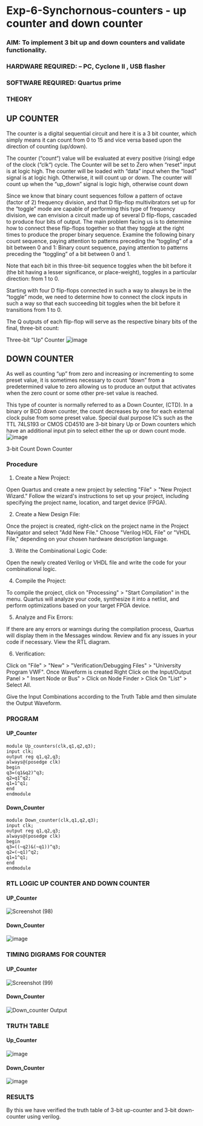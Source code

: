 # Exp-6-Synchornous-counters - up counter and down counter 
### AIM: To implement 3 bit up and down counters and validate  functionality.
### HARDWARE REQUIRED:  – PC, Cyclone II , USB flasher
### SOFTWARE REQUIRED:   Quartus prime
### THEORY 

## UP COUNTER 
The counter is a digital sequential circuit and here it is a 3 bit counter, which simply means it can count from 0 to 15 and vice versa based upon the direction of counting (up/down). 

The counter (“count“) value will be evaluated at every positive (rising) edge of the clock (“clk“) cycle.
The Counter will be set to Zero when “reset” input is at logic high.
The counter will be loaded with “data” input when the “load” signal is at logic high. Otherwise, it will count up or down.
The counter will count up when the “up_down” signal is logic high, otherwise count down

Since we know that binary count sequences follow a pattern of octave (factor of 2) frequency division, and that D flip-flop multivibrators set up for the “toggle” mode are capable of performing this type of frequency division, we can envision a circuit made up of several D flip-flops, cascaded to produce four bits of output.
The main problem facing us is to determine how to connect these flip-flops together so that they toggle at the right times to produce the proper binary sequence.
Examine the following binary count sequence, paying attention to patterns preceding the “toggling” of a bit between 0 and 1:
Binary count sequence, paying attention to patterns preceding the “toggling” of a bit between 0 and 1.

Note that each bit in this three-bit sequence toggles when the bit before it (the bit having a lesser significance, or place-weight), toggles in a particular direction: from 1 to 0.



 
 

Starting with four D flip-flops connected in such a way to always be in the “toggle” mode, we need to determine how to connect the clock inputs in such a way so that each succeeding bit toggles when the bit before it transitions from 1 to 0.

The Q outputs of each flip-flop will serve as the respective binary bits of the final, three-bit count:

 
 

Three-bit “Up” Counter
![image](https://github.com/VISHWARAJ-G/Exp-7-Synchornous-counters-/assets/140417431/18a2a27e-5d19-4594-a84b-20dbd19c85ec)






## DOWN COUNTER 

As well as counting “up” from zero and increasing or incrementing to some preset value, it is sometimes necessary to count “down” from a predetermined value to zero allowing us to produce an output that activates when the zero count or some other pre-set value is reached.

This type of counter is normally referred to as a Down Counter, (CTD). In a binary or BCD down counter, the count decreases by one for each external clock pulse from some preset value. Special dual purpose IC’s such as the TTL 74LS193 or CMOS CD4510 are 3-bit binary Up or Down counters which have an additional input pin to select either the up or down count mode.
![image](https://github.com/VISHWARAJ-G/Exp-7-Synchornous-counters-/assets/140417431/e48031ed-3afa-463f-806f-bc2108bbe5e1)




3-bit Count Down Counter
### Procedure

1.	Create a New Project:


Open Quartus and create a new project by selecting "File" > "New Project Wizard."
Follow the wizard's instructions to set up your project, including specifying the project name, location, and target device (FPGA).


2.	Create a New Design File:

Once the project is created, right-click on the project name in the Project Navigator and select "Add New File."
Choose "Verilog HDL File" or "VHDL File," depending on your chosen hardware description language.


3.	Write the Combinational Logic Code:

Open the newly created Verilog or VHDL file and write the code for your combinational logic.


4.	Compile the Project:


To compile the project, click on "Processing" > "Start Compilation" in the menu.
Quartus will analyze your code, synthesize it into a netlist, and perform optimizations based on your target FPGA device.


5.	Analyze and Fix Errors:

If there are any errors or warnings during the compilation process, Quartus will display them in the Messages window.
Review and fix any issues in your code if necessary.
View the RTL diagram.


6.	Verification:


Click on "File" > "New" > "Verification/Debugging Files" > "University Program VWF".
Once Waveform is created Right Click on the Input/Output Panel > " Insert Node or Bus" > Click on Node Finder > Click On "List" > Select All.
 
Give the Input Combinations according to the Truth Table amd then simulate the Output Waveform.


### PROGRAM 

#### UP_Counter
````
module Up_counters(clk,q1,q2,q3);
input clk;
output reg q1,q2,q3;
always@(posedge clk)
begin
q3=(q1&q2)^q3;
q2=q1^q2;
q1=1^q1;
end 
endmodule
````
#### Down_Counter
````
module Down_counter(clk,q1,q2,q3);
input clk;
output reg q1,q2,q3;
always@(posedge clk)
begin
q3=((~q2)&(~q1))^q3;
q2=(~q1)^q2;
q1=1^q1;
end
endmodule
````
### RTL LOGIC UP COUNTER AND DOWN COUNTER  

#### UP_Counter

![Screenshot (98)](https://github.com/VISHWARAJ-G/Exp-7-Synchornous-counters-/assets/140417431/a0da32e9-5f87-47f6-9086-3a07e2b1422a)



#### Down_Counter

![image](https://github.com/VISHWARAJ-G/Exp-7-Synchornous-counters-/assets/140417431/ec99451e-105c-49a1-910d-0eea05e1070f)



### TIMING DIGRAMS FOR COUNTER  

#### UP_Counter
![Screenshot (99)](https://github.com/VISHWARAJ-G/Exp-7-Synchornous-counters-/assets/140417431/4a9885e6-2e0e-4109-a422-278b88af74a1)


#### Down_Counter
![Down_counter Output](https://github.com/VISHWARAJ-G/Exp-7-Synchornous-counters-/assets/140417431/5fcc05cb-5d6e-472e-ad23-ad950c65954d)

### TRUTH TABLE 

#### Up_Counter

![image](https://github.com/VISHWARAJ-G/Exp-7-Synchornous-counters-/assets/140417431/425ea758-bc73-4b46-b95d-af15a7593fee)

#### Down_Counter

![image](https://github.com/VISHWARAJ-G/Exp-7-Synchornous-counters-/assets/140417431/ef691667-2a67-457d-83e7-932908f2928d)


### RESULTS 
By this we have verified the truth table of 3-bit up-counter and 3-bit down-counter using verilog.
